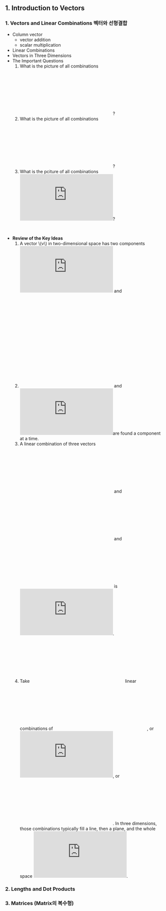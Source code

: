 ## 1. Introduction to Vectors

### 1. Vectors and Linear Combinations 벡터와 선형결합
- Column vector
	- vector addition
	- scalar multiplication
- Linear Combinations
- Vectors in Three Dimensions
- The Important Questions
	1. What is the picture of all combinations ![cu](https://latex.codecogs.com/gif.latex?cu)?
	2. What is the picture of all combinations ![cu+dv](https://latex.codecogs.com/gif.latex?cu&plus;dv)?
	3. What is the pciture of all combinations ![cu+dv+cw](https://latex.codecogs.com/gif.latex?cu&plus;dv&plus;cw)?

</br>

- **Review of the Key Ideas**
	1. A vector \\(v\\) in two-dimensional space has two components ![v_1](https://latex.codecogs.com/gif.latex?v_1) and ![v_2](https://latex.codecogs.com/gif.latex?v_2)
	2. ![v+w = (v_1+v_2+v_3+v_4](https://latex.codecogs.com/gif.latex?v&plus;w&space;=&space;(v_1&plus;v_2&plus;v_3&plus;v_4)) and ![cv=(cv_1,cv_2)](https://latex.codecogs.com/gif.latex?cv=(cv_1,cv_2))are found a component at a time.
	3. A linear combination of three vectors ![u](https://latex.codecogs.com/gif.latex?u) and ![v](https://latex.codecogs.com/gif.latex?v) and ![w](https://latex.codecogs.com/gif.latex?w) is ![cu+dv+ew](https://latex.codecogs.com/gif.latex?cu&plus;dv&plus;ew).
	4. Take ![all](https://latex.codecogs.com/gif.latex?all) linear combinations of ![u](https://latex.codecogs.com/gif.latex?u), or ![u&v](https://latex.codecogs.com/gif.latex?u,v), or ![u&v&w](https://latex.codecogs.com/gif.latex?u,v,w). In three dimensions, those combinations typically fill a line, then a plane, and the whole space ![R^3](https://latex.codecogs.com/gif.latex?R_3).

### 2. Lengths and Dot Products





### 3. Matrices (Matrix의 복수형)
